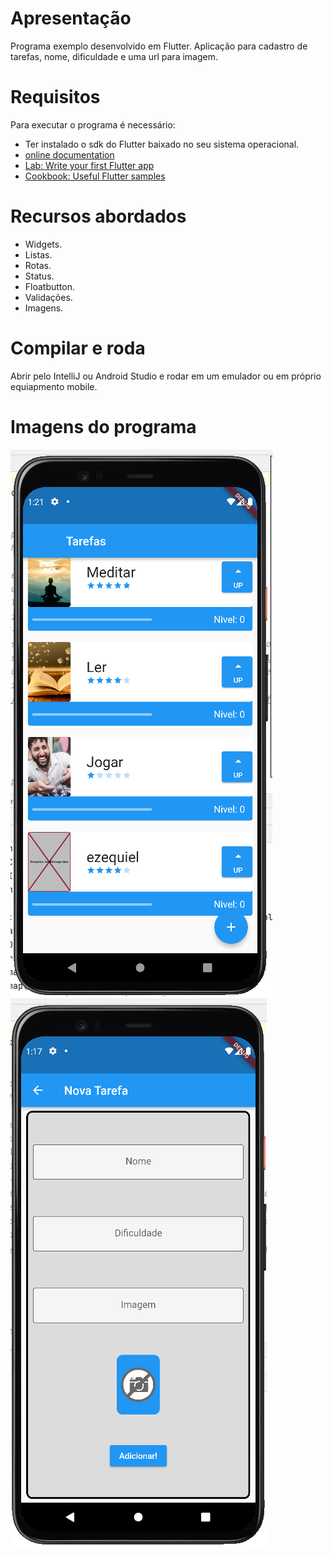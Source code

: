 # Apresentação

Programa exemplo desenvolvido em Flutter.
Aplicação para cadastro de tarefas, nome, dificuldade e uma url para imagem.


# Requisitos

Para executar o programa é necessário:

* Ter instalado o sdk do Flutter baixado no seu sistema operacional. 
* [online documentation](https://docs.flutter.dev/)
* [Lab: Write your first Flutter app](https://docs.flutter.dev/get-started/codelab)
* [Cookbook: Useful Flutter samples](https://docs.flutter.dev/cookbook)


# Recursos abordados

* Widgets.
* Listas.
* Rotas.
* Status.
* Floatbutton.
* Validações.
* Imagens.


# Compilar e roda

Abrir pelo IntelliJ ou Android Studio e rodar em um emulador ou em próprio equiapmento mobile.


# Imagens do programa

![Inicial](images/Captura3.png)
![Cadastro](images/Captura2.png)
